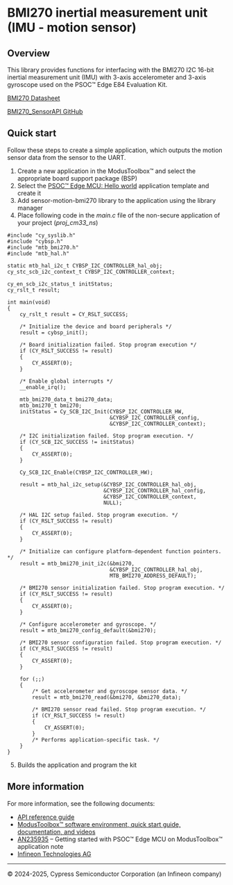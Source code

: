 # BMI270 inertial measurement unit (IMU - motion sensor)

## Overview

This library provides functions for interfacing with the BMI270 I2C 16-bit inertial measurement unit (IMU) with 3-axis accelerometer and 3-axis gyroscope used on the PSOC&trade; Edge E84 Evaluation Kit.

[BMI270 Datasheet](https://www.bosch-sensortec.com/media/boschsensortec/downloads/datasheets/bst-bmi270-ds000.pdf)

[BMI270_SensorAPI GitHub](https://github.com/boschsensortec/BMI270_SensorAPI)

## Quick start

Follow these steps to create a simple application, which outputs the motion sensor data from the sensor to the UART.

1. Create a new application in the ModusToolbox&trade; and select the appropriate board support package (BSP)
2. Select the [PSOC&trade; Edge MCU: Hello world](https://github.com/Infineon/mtb-example-psoc-edge-hello-world) application template and create it
3. Add sensor-motion-bmi270 library to the application using the library manager
4. Place following code in the *main.c* file of the non-secure application of your project (*proj_cm33_ns*)

```
#include "cy_syslib.h"
#include "cybsp.h"
#include "mtb_bmi270.h"
#include "mtb_hal.h"

static mtb_hal_i2c_t CYBSP_I2C_CONTROLLER_hal_obj;
cy_stc_scb_i2c_context_t CYBSP_I2C_CONTROLLER_context;

cy_en_scb_i2c_status_t initStatus;
cy_rslt_t result;

int main(void)
{
    cy_rslt_t result = CY_RSLT_SUCCESS;

    /* Initialize the device and board peripherals */
    result = cybsp_init();

    /* Board initialization failed. Stop program execution */
    if (CY_RSLT_SUCCESS != result)
    {
        CY_ASSERT(0);
    }

    /* Enable global interrupts */
    __enable_irq();

    mtb_bmi270_data_t bmi270_data;
    mtb_bmi270_t bmi270;
    initStatus = Cy_SCB_I2C_Init(CYBSP_I2C_CONTROLLER_HW,
                                 &CYBSP_I2C_CONTROLLER_config,
                                 &CYBSP_I2C_CONTROLLER_context);

    /* I2C initialization failed. Stop program execution. */
    if (CY_SCB_I2C_SUCCESS != initStatus)
    {
        CY_ASSERT(0);
    }

    Cy_SCB_I2C_Enable(CYBSP_I2C_CONTROLLER_HW);

    result = mtb_hal_i2c_setup(&CYBSP_I2C_CONTROLLER_hal_obj,
                               &CYBSP_I2C_CONTROLLER_hal_config,
                               &CYBSP_I2C_CONTROLLER_context,
                               NULL);

    /* HAL I2C setup failed. Stop program execution. */
    if (CY_RSLT_SUCCESS != result)
    {
        CY_ASSERT(0);
    }

    /* Initialize can configure platform-dependent function pointers. */
    result = mtb_bmi270_init_i2c(&bmi270,
                                 &CYBSP_I2C_CONTROLLER_hal_obj,
                                 MTB_BMI270_ADDRESS_DEFAULT);

    /* BMI270 sensor initialization failed. Stop program execution. */
    if (CY_RSLT_SUCCESS != result)
    {
        CY_ASSERT(0);
    }

    /* Configure accelerometer and gyroscope. */
    result = mtb_bmi270_config_default(&bmi270);

    /* BMI270 sensor configuration failed. Stop program execution. */
    if (CY_RSLT_SUCCESS != result)
    {
        CY_ASSERT(0);
    }

    for (;;)
    {
        /* Get accelerometer and gyroscope sensor data. */
        result = mtb_bmi270_read(&bmi270, &bmi270_data);

        /* BMI270 sensor read failed. Stop program execution. */
        if (CY_RSLT_SUCCESS != result)
        {
            CY_ASSERT(0);
        }
        /* Performs application-specific task. */
    }
}
```
5. Builds the application and program the kit


## More information

For more information, see the following documents:

* [API reference guide](./api_reference.md)
* [ModusToolbox&trade; software environment, quick start guide, documentation, and videos](https://www.infineon.com/modustoolbox)
* [AN235935](https://www.infineon.com/AN235935) – Getting started with PSOC&trade; Edge MCU on ModusToolbox&trade; application note
* [Infineon Technologies AG](https://www.infineon.com)

-----
© 2024-2025, Cypress Semiconductor Corporation (an Infineon company)

